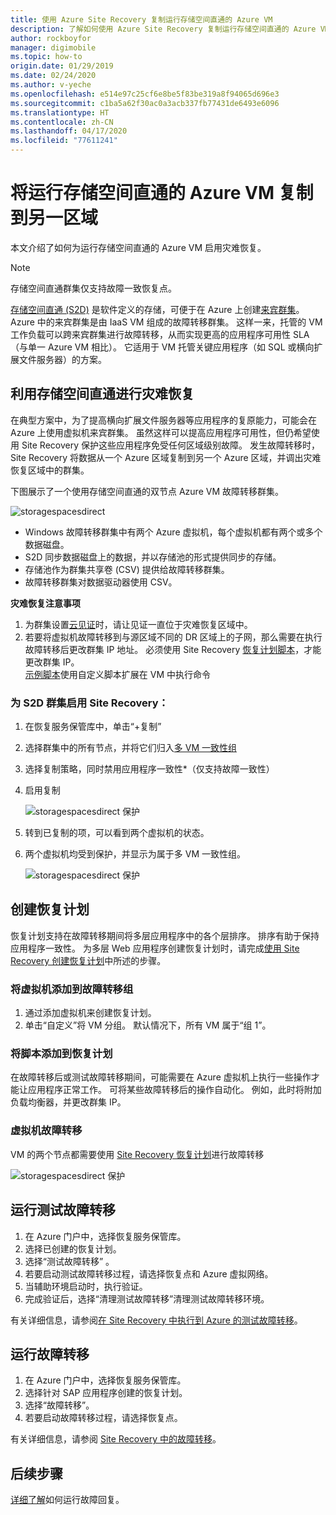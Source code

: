 ```yaml
---
title: 使用 Azure Site Recovery 复制运行存储空间直通的 Azure VM
description: 了解如何使用 Azure Site Recovery 复制运行存储空间直通的 Azure VM。
author: rockboyfor
manager: digimobile
ms.topic: how-to
origin.date: 01/29/2019
ms.date: 02/24/2020
ms.author: v-yeche
ms.openlocfilehash: e514e97c25cf6e8be5f83be319a8f94065d696e3
ms.sourcegitcommit: c1ba5a62f30ac0a3acb337fb77431de6493e6096
ms.translationtype: HT
ms.contentlocale: zh-CN
ms.lasthandoff: 04/17/2020
ms.locfileid: "77611241"
---
```

<!--Verfiy successfully-->
# <a name="replicate-azure-vms-running-storage-spaces-direct-to-another-region"></a>将运行存储空间直通的 Azure VM 复制到另一区域

本文介绍了如何为运行存储空间直通的 Azure VM 启用灾难恢复。

>[!NOTE]
>存储空间直通群集仅支持故障一致恢复点。
>

[存储空间直通 (S2D)](https://docs.microsoft.com/windows-server/storage/storage-spaces/deploy-storage-spaces-direct) 是软件定义的存储，可便于在 Azure 上创建[来宾群集](https://blogs.msdn.microsoft.com/clustering/2017/02/14/deploying-an-iaas-vm-guest-clusters-in-microsoft-azure)。  Azure 中的来宾群集是由 IaaS VM 组成的故障转移群集。 这样一来，托管的 VM 工作负载可以跨来宾群集进行故障转移，从而实现更高的应用程序可用性 SLA（与单一 Azure VM 相比）。 它适用于 VM 托管关键应用程序（如 SQL 或横向扩展文件服务器）的方案。

## <a name="disaster-recovery-with-storage-spaces-direct"></a>利用存储空间直通进行灾难恢复

在典型方案中，为了提高横向扩展文件服务器等应用程序的复原能力，可能会在 Azure 上使用虚拟机来宾群集。 虽然这样可以提高应用程序可用性，但仍希望使用 Site Recovery 保护这些应用程序免受任何区域级别故障。 发生故障转移时，Site Recovery 将数据从一个 Azure 区域复制到另一个 Azure 区域，并调出灾难恢复区域中的群集。

下图展示了一个使用存储空间直通的双节点 Azure VM 故障转移群集。

![storagespacesdirect](./media/azure-to-azure-how-to-enable-replication-s2d-vms/storagespacedirect.png)

- Windows 故障转移群集中有两个 Azure 虚拟机，每个虚拟机都有两个或多个数据磁盘。
- S2D 同步数据磁盘上的数据，并以存储池的形式提供同步的存储。
- 存储池作为群集共享卷 (CSV) 提供给故障转移群集。
- 故障转移群集对数据驱动器使用 CSV。

**灾难恢复注意事项**

1. 为群集设置[云见证](https://docs.microsoft.com/windows-server/failover-clustering/deploy-cloud-witness#CloudWitnessSetUp)时，请让见证一直位于灾难恢复区域中。
2. 若要将虚拟机故障转移到与源区域不同的 DR 区域上的子网，那么需要在执行故障转移后更改群集 IP 地址。  必须使用 Site Recovery [恢复计划脚本](/site-recovery/site-recovery-runbook-automation)，才能更改群集 IP。<br />
[示例脚本](https://github.com/krnese/azure-quickstart-templates/blob/master/asr-automation-recovery/scripts/ASR-Wordpress-ChangeMysqlConfig.ps1)使用自定义脚本扩展在 VM 中执行命令 

### <a name="enabling-site-recovery-for-s2d-cluster"></a>为 S2D 群集启用 Site Recovery：

1. 在恢复服务保管库中，单击“+复制”
1. 选择群集中的所有节点，并将它们归入[多 VM 一致性组](/site-recovery/azure-to-azure-common-questions#multi-vm-consistency)
1. 选择复制策略，同时禁用应用程序一致性*（仅支持故障一致性）
1. 启用复制

   ![storagespacesdirect 保护](./media/azure-to-azure-how-to-enable-replication-s2d-vms/multivmgroup.png)

2. 转到已复制的项，可以看到两个虚拟机的状态。
3. 两个虚拟机均受到保护，并显示为属于多 VM 一致性组。

   ![storagespacesdirect 保护](./media/azure-to-azure-how-to-enable-replication-s2d-vms/storagespacesdirectgroup.PNG)

## <a name="creating-a-recovery-plan"></a>创建恢复计划
恢复计划支持在故障转移期间将多层应用程序中的各个层排序。 排序有助于保持应用程序一致性。 为多层 Web 应用程序创建恢复计划时，请完成[使用 Site Recovery 创建恢复计划](site-recovery-create-recovery-plans.md)中所述的步骤。

### <a name="adding-virtual-machines-to-failover-groups"></a>将虚拟机添加到故障转移组

1. 通过添加虚拟机来创建恢复计划。
2. 单击“自定义”将 VM 分组。 默认情况下，所有 VM 属于“组 1”。

### <a name="add-scripts-to-the-recovery-plan"></a>将脚本添加到恢复计划
在故障转移后或测试故障转移期间，可能需要在 Azure 虚拟机上执行一些操作才能让应用程序正常工作。 可将某些故障转移后的操作自动化。 例如，此时将附加负载均衡器，并更改群集 IP。

### <a name="failover-of-the-virtual-machines"></a>虚拟机故障转移 
VM 的两个节点都需要使用 [Site Recovery 恢复计划](/site-recovery/site-recovery-create-recovery-plans)进行故障转移 

![storagespacesdirect 保护](./media/azure-to-azure-how-to-enable-replication-s2d-vms/recoveryplan.PNG)

## <a name="run-a-test-failover"></a>运行测试故障转移
1. 在 Azure 门户中，选择恢复服务保管库。
2. 选择已创建的恢复计划。
3. 选择“测试故障转移”  。
4. 若要启动测试故障转移过程，请选择恢复点和 Azure 虚拟网络。
5. 当辅助环境启动时，执行验证。
6. 完成验证后，选择“清理测试故障转移”清理测试故障转移环境。 

有关详细信息，请参阅[在 Site Recovery 中执行到 Azure 的测试故障转移](site-recovery-test-failover-to-azure.md)。

## <a name="run-a-failover"></a>运行故障转移

1. 在 Azure 门户中，选择恢复服务保管库。
2. 选择针对 SAP 应用程序创建的恢复计划。
3. 选择“故障转移”。 
4. 若要启动故障转移过程，请选择恢复点。

有关详细信息，请参阅 [Site Recovery 中的故障转移](site-recovery-failover.md)。
## <a name="next-steps"></a>后续步骤

[详细了解](/site-recovery/azure-to-azure-tutorial-failover-failback)如何运行故障回复。

<!-- Update_Description: update meta properties, wording update, update link -->
